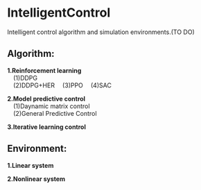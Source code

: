 # IntelligentControl
Intelligent control algorithm and simulation environments.(TO DO)

## Algorithm:  
  
**1.Reinforcement learning**  
&emsp;(1)DDPG  
&emsp;(2)DDPG+HER
&emsp;(3)PPO
&emsp;(4)SAC

**2.Model predictive control**  
&emsp;(1)Daynamic matrix control  
&emsp;(2)General Predictive Control

**3.Iterative learning control**  
    
## Environment:  

**1.Linear system**  

**2.Nonlinear system**  

